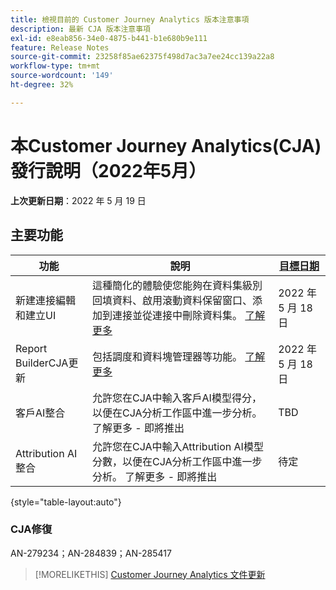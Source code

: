 ```yaml
---
title: 檢視目前的 Customer Journey Analytics 版本注意事項
description: 最新 CJA 版本注意事項
exl-id: e8eab856-34e0-4875-b441-b1e680b9e111
feature: Release Notes
source-git-commit: 23258f85ae62375f498d7ac3a7ee24cc139a22a8
workflow-type: tm+mt
source-wordcount: '149'
ht-degree: 32%

---
```


# 本Customer Journey Analytics(CJA)發行說明（2022年5月）

**上次更新日期**：2022 年 5 月 19 日

## 主要功能

| 功能 | 說明 | [目標日期](/help/release-notes/releases.md) |
| ----------- | ---------- | ----- |
| 新建連接編輯和建立UI | 這種簡化的體驗使您能夠在資料集級別回填資料、啟用滾動資料保留窗口、添加到連接並從連接中刪除資料集。 [了解更多](/help/connections/create-connection.md) | 2022 年 5 月 18 日 |
| Report BuilderCJA更新 | 包括調度和資料塊管理器等功能。 [了解更多](https://experienceleague.adobe.com/docs/analytics-platform/using/cja-reportbuilder/manage-reportbuilder.html) | 2022 年 5 月 18 日 |
| 客戶AI整合 | 允許您在CJA中輸入客戶AI模型得分，以便在CJA分析工作區中進一步分析。 了解更多 - 即將推出 | TBD |
| Attribution AI整合 | 允許您在CJA中輸入Attribution AI模型分數，以便在CJA分析工作區中進一步分析。 了解更多 - 即將推出 | 待定 |

{style=&quot;table-layout:auto&quot;}

### CJA修復

AN-279234；AN-284839；AN-285417

>[!MORELIKETHIS]
>[Customer Journey Analytics 文件更新](/help/release-notes/doc-changes.md)
